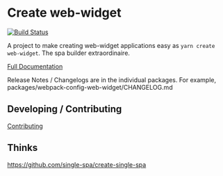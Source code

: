 # Create web-widget

[![Build Status](https://travis-ci.com/web-widget/create-web-widget.svg?branch=master)](https://travis-ci.com/web-widget/create-web-widget)

A project to make creating web-widget applications easy as `yarn create web-widget`. The spa builder extraordinaire.

[Full Documentation](https://web-widget.js.org/docs/create-web-widget)

Release Notes / Changelogs are in the individual packages. For example, packages/webpack-config-web-widget/CHANGELOG.md

## Developing / Contributing

[Contributing](/CONTRIBUTING.md)

## Thinks

<https://github.com/single-spa/create-single-spa>

